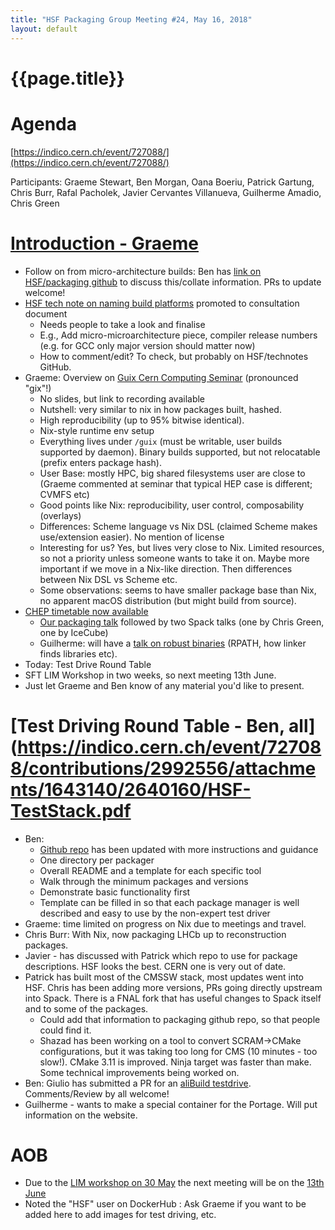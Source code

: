 ```yaml
---
title: "HSF Packaging Group Meeting #24, May 16, 2018"
layout: default
---
```


# {{page.title}}

Agenda
======
[https://indico.cern.ch/event/727088/](https://indico.cern.ch/event/727088/)

Participants: Graeme Stewart, Ben Morgan, Oana Boeriu, Patrick Gartung, Chris Burr, Rafal Pacholek, Javier Cervantes Villanueva, Guilherme Amadio, Chris Green

[Introduction - Graeme](https://indico.cern.ch/event/727088/contributions/2992555/attachments/1643141/2640438/HSF_Packaging_Group_Intro_2018-05-16.pdf)
===========================
- Follow on from micro-architecture builds: Ben has [link on HSF/packaging github](https://github.com/HSF/packaging/tree/master/istools) to discuss this/collate information. PRs to update welcome!
- [HSF tech note on naming build platforms](http://hepsoftwarefoundation.org/technical_notes.html) promoted to consultation document
  - Needs people to take a look and finalise
  - E.g., Add micro-microarchitecture piece, compiler release numbers (e.g. for GCC only major version should matter now)
  - How to comment/edit? To check, but probably on HSF/technotes GitHub.
- Graeme: Overview on [Guix Cern Computing Seminar](https://indico.cern.ch/event/719851/) (pronounced "gix"!)
  - No slides, but link to recording available
  - Nutshell: very similar to nix in how packages built, hashed.
  - High reproducibility (up to 95% bitwise identical).
  - Nix-style runtime env setup
  - Everything lives under `/guix` (must be writable, user builds supported by daemon). Binary builds supported, but not relocatable (prefix enters package hash).
  - User Base: mostly HPC, big shared filesystems user are close to (Graeme commented at seminar that typical HEP case is different; CVMFS etc)
  - Good points like Nix: reproducibility, user control, composability (overlays)
  - Differences: Scheme language vs Nix DSL (claimed Scheme makes use/extension easier). No mention of license
  - Interesting for us? Yes, but lives very close to Nix. Limited resources, so not a priority unless someone wants to take it on. Maybe more important if we move in a Nix-like direction. Then differences between Nix DSL vs Scheme etc.
  - Some observations: seems to have smaller package base than Nix, no apparent macOS distribution (but might build from source).
- [CHEP timetable now available](https://indico.cern.ch/event/587955/timetable/#20180709)
  - [Our packaging talk](https://indico.cern.ch/event/587955/sessions/266674/#20180711) followed by two Spack talks (one by Chris Green, one by IceCube)
  - Guilherme: will have a [talk on robust binaries](https://indico.cern.ch/event/587955/contributions/2938043/) (RPATH, how linker finds libraries etc).
- Today: Test Drive Round Table
- SFT LIM Workshop in two weeks, so next meeting 13th June.
- Just let Graeme and Ben know of any material you'd like to present.


[Test Driving Round Table - Ben, all](https://indico.cern.ch/event/727088/contributions/2992556/attachments/1643140/2640160/HSF-TestStack.pdf
========================
- Ben:
  - [Github repo](https://github.com/HSF/packaging/tree/master/testdrive) has been updated with more instructions and guidance
  - One directory per packager
  - Overall README and a template for each specific tool
  - Walk through the minimum packages and versions
  - Demonstrate basic functionality first
  - Template can be filled in so that each package manager is well described and easy to use by the non-expert test driver
- Graeme: time limited on progress on Nix due to meetings and travel.
- Chris Burr: With Nix, now packaging LHCb up to reconstruction packages.
- Javier - has discussed with Patrick which repo to use for package descriptions. HSF looks the best. CERN one is very out of date.
- Patrick has built most of the CMSSW stack, most updates went into HSF. Chris has been adding more versions, PRs going directly upstream into Spack. There is a FNAL fork that has useful changes to Spack itself and to some of the packages.
  - Could add that information to packaging github repo, so that people could find it.
  - Shazad has been working on a tool to convert SCRAM->CMake configurations, but it was taking too long for CMS (10 minutes - too slow!). CMake 3.11 is improved. Ninja target was faster than make. Some technical improvements being worked on.
- Ben: Giulio has submitted a PR for an [aliBuild testdrive](https://github.com/HSF/packaging/pull/12). Comments/Review by all welcome!
- Guilherme - wants to make a special container for the Portage. Will put information on the website.

AOB
===
- Due to the [LIM workshop on 30 May](https://indico.cern.ch/event/720948/) the next meeting will be on the [13th June](https://indico.cern.ch/event/730538/)
- Noted the "HSF" user on DockerHub : Ask Graeme if you want to be added here to add images for test driving, etc.

